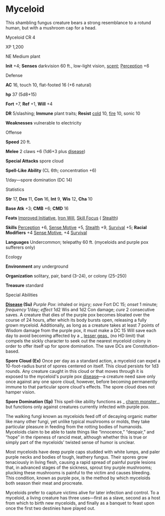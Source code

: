# Myceloid

This shambling fungus creature bears a strong resemblance to a rotund human, but with a mushroom cap for a head.

Myceloid CR 4

XP 1,200

NE Medium plant

**Init** +4; **Senses** darkvision 60 ft., low-light vision, [scent](monsters/universalMonsterRules#_scent); [Perception](skills/perception#_perception) +6

Defense

**AC** 16, touch 10, flat-footed 16 (+6 natural)

**hp** 37 (5d8+15)

**Fort** +7, **Ref** +1, **Will** +4

**DR** 5/slashing; **Immune** plant traits; **Resist** [cold](monsters/creatureTypes#_cold-subtype) 10, [fire](monsters/creatureTypes#_fire-subtype) 10, sonic 10

**Weaknesses** vulnerable to electricity

Offense

**Speed** 20 ft.

**Melee** 2 claws +6 (1d6+3 plus [disease](monsters/universalMonsterRules#_disease-(ex-or-su)))

**Special Attacks** spore cloud

**Spell-Like Ability** (CL 6th; concentration +6)

1/day—spore domination (DC 14)

Statistics

**Str** 17, **Dex** 11, **Con** 16, **Int** 9, **Wis** 12, **Cha** 10

**Base Atk** +3; **CMB** +6; **CMD** 16

**Feats** [Improved Initiative](feats#_improved-initiative), [Iron Will](feats#_iron-will), [Skill Focus](feats#_skill-focus) ( [Stealth](skills/stealth#_stealth))

**Skills** [Perception](skills/perception#_perception) +6, [Sense Motive](skills/senseMotive#_sense-motive) +5, [Stealth](skills/stealth#_stealth) +9, [Survival](skills/survival#_survival) +5; **Racial Modifiers** +4 [Sense Motive](skills/senseMotive#_sense-motive), +4 [Survival](skills/survival#_survival)

**Languages** Undercommon; telepathy 60 ft. (myceloids and purple pox sufferers only)

Ecology

**Environment** any underground

**Organization** solitary, pair, band (3–24), or colony (25–250)

**Treasure** standard

Special Abilities

**[Disease](monsters/universalMonsterRules#_disease-(ex-or-su)) (Su)** _Purple Pox_: inhaled or injury; _save_ Fort DC 15; _onset_ 1 minute; _frequency_ 1/day; _effect_ 1d2 Wis and 1d2 Con damage; _cure_ 2 consecutive saves. A creature that dies of the purple pox becomes bloated over the course of 24 hours, after which its body bursts open, releasing a fully grown myceloid. Additionally, as long as a creature takes at least 7 points of Wisdom damage from the purple pox, it must make a DC 15 Will save each day to avoid becoming affected by a _ [lesser geas](spells/geasQuest#_geas-lesser)_ (no HD limit) that compels the sickly character to seek out the nearest myceloid colony in order to offer itself up for spore domination. The save DCs are Constitution-based.

**Spore Cloud (Ex)** Once per day as a standard action, a myceloid can expel a 10-foot-radius burst of spores centered on itself. This cloud persists for 1d3 rounds. Any creature caught in this cloud or that moves through it is exposed to the myceloid's purple pox [disease](monsters/universalMonsterRules#_disease-(ex-or-su))—a creature need save only once against any one spore cloud, however, before becoming permanently immune to that particular spore cloud's effects. The spore cloud does not hamper vision.

**Spore Domination (Sp)** This spell-like ability functions as _ [charm monster](spells/charmMonster#_charm-monster)_, but functions only against creatures currently infected with purple pox.

The walking fungi known as myceloids feed off of decaying organic matter like many other fungi, yet unlike typical mushrooms or molds, they take particular pleasure in feeding from the rotting bodies of humanoids. Myceloids claim to be able to taste things like “innocence,” “despair,” and “hope” in the ripeness of rancid meat, although whether this is true or simply part of the myceloids' twisted sense of humor is unclear.

Most myceloids have deep purple caps studded with white lumps, and paler purple necks and bodies of tough, leathery fungus. Their spores grow tenaciously in living flesh, causing a rapid spread of painful purple lesions that, in advanced stages of the sickness, sprout tiny purple mushrooms; plucking these mushrooms is painful to the victim and causes bleeding. This condition, known as purple pox, is the method by which myceloids both season their meat and procreate.

Myceloids prefer to capture victims alive for later infection and control. To a myceloid, a living creature has three uses—first as a slave, second as a host from which to birth new myceloids, and finally as a banquet to feast upon once the first two destinies have played out.

